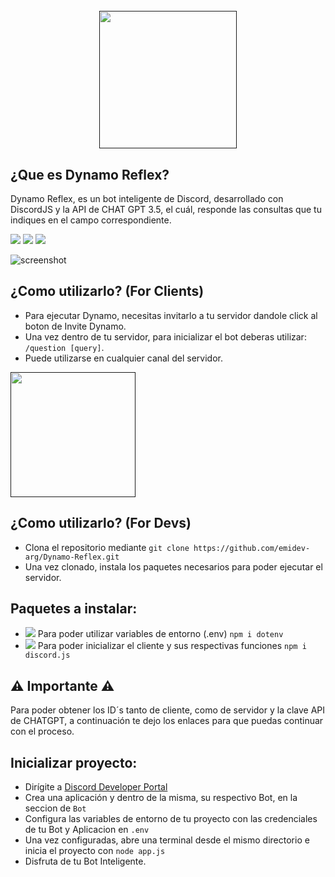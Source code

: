 <h1 align="center">
  <br>
  <a href=""><img src="https://media.discordapp.net/attachments/1197653255526826034/1197755209724727316/logo-dinamowhite.jpg?ex=65bc6b77&is=65a9f677&hm=4d5ed53d64037956f424888a27f783b1d7e89c39745834aa6a4fbf2ec775d557&=&format=webp"width="220"></a>
</h1>

## ¿Que es Dynamo Reflex?
<p>Dynamo Reflex, es un bot inteligente de Discord, desarrollado con DiscordJS y la API de CHAT GPT 3.5, el cuál, responde las consultas que tu indiques en el campo correspondiente.</p>

<div align="left">
    <img src="https://img.shields.io/badge/DiscordJS-30adf0">
  <img src="https://img.shields.io/badge/NodeJS-038005">
  <img src="https://img.shields.io/badge/GPT-3.5-32ba6f">
</div>

![screenshot](https://res.cloudinary.com/dn7fidyht/image/upload/v1705599828/ohsorp90ppcvquxwvkv4.png)


## ¿Como utilizarlo? (For Clients)
* Para ejecutar Dynamo, necesitas invitarlo a tu servidor dandole click al boton de Invite Dynamo.
* Una vez dentro de tu servidor, para inicializar el bot deberas utilizar: `/question [query]`.
* Puede utilizarse en cualquier canal del servidor.

<div align="left">
  <a href=""><img src="https://media.discordapp.net/attachments/1197653255526826034/1198002096998465566/invitedynamo.png?ex=65bd5165&is=65aadc65&hm=93524b392636ddb5f963f31380c061573ff89977fc298c32dcf8e6d0151dced7&=&format=webp&quality=lossless" width="200"></a>
</div>


## ¿Como utilizarlo? (For Devs)
* Clona el repositorio mediante `git clone https://github.com/emidev-arg/Dynamo-Reflex.git`
* Una vez clonado, instala los paquetes necesarios para poder ejecutar el servidor.

## Paquetes a instalar:
* <img src="https://img.shields.io/badge/DotEnv-32ba6f"> Para poder utilizar variables de entorno (.env) `npm i dotenv`
* <img src="https://img.shields.io/badge/DiscordJS-30adf0"> Para poder inicializar el cliente y sus respectivas funciones `npm i discord.js`

  
## ⚠️ Importante ⚠️
Para poder obtener los ID´s tanto de cliente, como de servidor y la clave API de CHATGPT, a continuación te dejo los enlaces para que puedas continuar con el proceso.


## Inicializar proyecto:
* Dirígite a <a href="https://discord.com/developers/applications/">Discord Developer Portal</a>
* Crea una aplicación y dentro de la misma, su respectivo Bot, en la seccion de `Bot`
* Configura las variables de entorno de tu proyecto con las credenciales de tu Bot y Aplicacion en `.env`
* Una vez configuradas, abre una terminal desde el mismo directorio e inicia el proyecto con `node app.js`
* Disfruta de tu Bot Inteligente.
